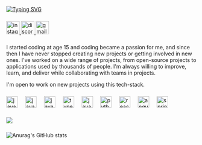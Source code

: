 [![Typing SVG](https://readme-typing-svg.demolab.com?font=consolas&size=30&pause=1000&color=C7F7E9&vCenter=true&random=false&width=435&lines=Welcome+%3AI'm+David+Demarqui)](https://git.io/typing-svg)
###
<div align="left">
  <a href="https://www.instagram.com/iamdaviddb/" target="_blank">
    <img src="https://img.shields.io/static/v1?message=Instagram&logo=instagram&label=&color=000&logoColor=white&labelColor=&style=for-the-badge" height="35" alt="instagram logo"  />
  </a>
  <a href="discordapp.com/users/481561932093063178" target="_blank">
    <img src="https://img.shields.io/static/v1?message=Discord&logo=discord&label=&color=000&logoColor=white&labelColor=&style=for-the-badge" height="35" alt="discord logo"  />
  </a>
  <a href="mailto:davidemaquib@gmail.com" target="_blank">
    <img src="https://img.shields.io/static/v1?message=Gmail&logo=gmail&label=&color=000&logoColor=white&labelColor=&style=for-the-badge" height="35" alt="gmail logo"  />
  </a>
</div>

###

I started coding at age 15 and coding became a passion for me, and since then 
I have never stopped creating new projects or getting involved in new ones. 
I've worked on a wide range of projects, from open-source projects to applications used by thousands of people. 
I'm always willing to improve, learn, and deliver while collaborating with teams in projects.

I'm open to work on new projects using this tech-stack.

###

<div align="left">
  <img src="https://cdn.jsdelivr.net/gh/devicons/devicon/icons/solidity/solidity-plain.svg" height="30" alt="javascript logo"  />
  <img width="12" />
  <img src="https://cdn.jsdelivr.net/gh/devicons/devicon/icons/hardhat/hardhat-original.svg" height="30" alt="javascript logo"  />
  <img width="12" />
  <img src="https://cdn.jsdelivr.net/gh/devicons/devicon/icons/javascript/javascript-original.svg" height="30" alt="javascript logo"  />
  <img width="12" />
  <img src="https://cdn.jsdelivr.net/gh/devicons/devicon/icons/typescript/typescript-original.svg" height="30" alt="typescript logo"  />
  <img width="12" />
  <img src="https://cdn.jsdelivr.net/gh/devicons/devicon/icons/java/java-original.svg" height="30" alt="java logo"  />
  <img width="12" />
  <img src="https://cdn.jsdelivr.net/gh/devicons/devicon/icons/python/python-original.svg" height="30" alt="python logo"  />
  <img width="12" />
  <img src="https://cdn.jsdelivr.net/gh/devicons/devicon/icons/react/react-original.svg" height="30" alt="react logo"  />
  <img width="12" />
  <img src="https://cdn.jsdelivr.net/gh/devicons/devicon/icons/angularjs/angularjs-original.svg" height="30" alt="angularjs logo"  />
  <img width="12" />
  <img src="https://cdn.jsdelivr.net/gh/devicons/devicon/icons/spring/spring-original.svg" height="30" alt="spring logo"  />
</div>

###

<a href="https://github.com/DaviDemarqui/github-readme-stats"><img align="center" src="https://github-readme-stats.vercel.app/api/top-langs/?username=DaviDemarqui&hide=html,css&layout=donut&theme=chartreuse-dark&hide_border=true" /></a>
###
![Anurag's GitHub stats](https://github-readme-stats.vercel.app/api?username=DaviDemarqui&show_icons=true&theme=chartreuse-dark&hide_border=true)

